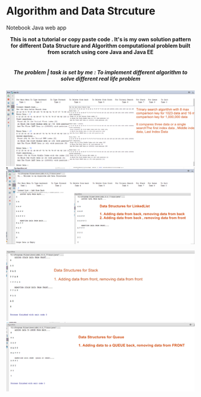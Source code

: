 # Algorithm and Data Strcuture
 Notebook  Java web app
<center> <b> This is not a tutorial or copy paste code . It's is my own solution pattern for different Data Structure and Algorithm computational problem built from scratch using core Java and Java EE </b><br><br>
<h5> The problem | task is set by me : To implement different algorithm to solve different real life problem</h5>


<p align="center">
  <img src="https://github.com/badmusamuda/Algorithms/blob/master/algo (4).png" />
    <img src="https://github.com/badmusamuda/Algorithms/blob/master/algo (3).png" />

  <p>
      <img src="https://github.com/badmusamuda/Algorithms/blob/master/3.Stack.png	" />
    <img src="https://github.com/badmusamuda/Algorithms/blob/master/4.Queue.png" />

  </p>
  

